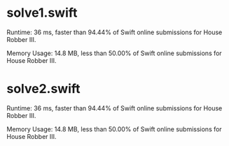 # solve1.swift

Runtime: 36 ms, faster than 94.44% of Swift online submissions for House Robber III.

Memory Usage: 14.8 MB, less than 50.00% of Swift online submissions for House Robber III.

# solve2.swift

Runtime: 36 ms, faster than 94.44% of Swift online submissions for House Robber III.

Memory Usage: 14.8 MB, less than 50.00% of Swift online submissions for House Robber III.
